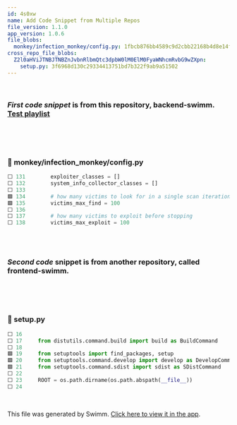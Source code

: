 ```yaml
---
id: 4s0xw
name: Add Code Snippet from Multiple Repos
file_version: 1.1.0
app_version: 1.0.6
file_blobs:
  monkey/infection_monkey/config.py: 1fbcb876bb4589c9d2cbb22168b4d8e14f7177cc
cross_repo_file_blobs:
  Z2l0aHViJTNBJTNBZnJvbnRlbmQtc3dpbW0lM0ElM0FyaWNhcmRvbG9wZXpn:
    setup.py: 3f6968d130c29334413751bd7b322f9ab9a51502
---
```


<br/>

### _First code snippet_ is from this repository, **backend-swimm.** [Test playlist](test-playlist.s5o1v.pl.sw.md)

<br/>

<br/>

<!-- empty line --><br/>
<!-- NOTE-swimm-snippet: the lines below link your snippet to Swimm -->
### 📄 monkey/infection_monkey/config.py
```python
⬜ 131        exploiter_classes = []
⬜ 132        system_info_collector_classes = []
⬜ 133    
🟩 134        # how many victims to look for in a single scan iteration
🟩 135        victims_max_find = 100
⬜ 136    
⬜ 137        # how many victims to exploit before stopping
⬜ 138        victims_max_exploit = 100
```

<br/>

<br/>

### _Second code_ snippet is from another repository, called **frontend-swimm**.

<br/>

<br/>

<!-- empty line --><br/>
<!-- NOTE-swimm-snippet: the lines below link your snippet to Swimm -->
<!-- NOTE-swimm-repo ::Z2l0aHViJTNBJTNBZnJvbnRlbmQtc3dpbW0lM0ElM0FyaWNhcmRvbG9wZXpn:: -->
### 📄 setup.py
```python
⬜ 16     
⬜ 17     from distutils.command.build import build as BuildCommand
⬜ 18     
🟩 19     from setuptools import find_packages, setup
🟩 20     from setuptools.command.develop import develop as DevelopCommand
🟩 21     from setuptools.command.sdist import sdist as SDistCommand
⬜ 22     
⬜ 23     ROOT = os.path.dirname(os.path.abspath(__file__))
⬜ 24     
```

<br/>

This file was generated by Swimm. [Click here to view it in the app](https://app.swimm.io/repos/Z2l0aHViJTNBJTNBYmFja2VuZC1zd2ltbSUzQSUzQXJpY2FyZG9sb3Blemc=/docs/4s0xw).
